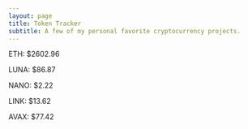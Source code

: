 ```yaml
---
layout: page
title: Token Tracker
subtitle: A few of my personal favorite cryptocurrency projects.
---
```


<!--BEGINCRYPTOINPUT-->
ETH: $2602.96

LUNA: $86.87

NANO: $2.22

LINK: $13.62

AVAX: $77.42

<!--ENDCRYPTOINPUT-->

